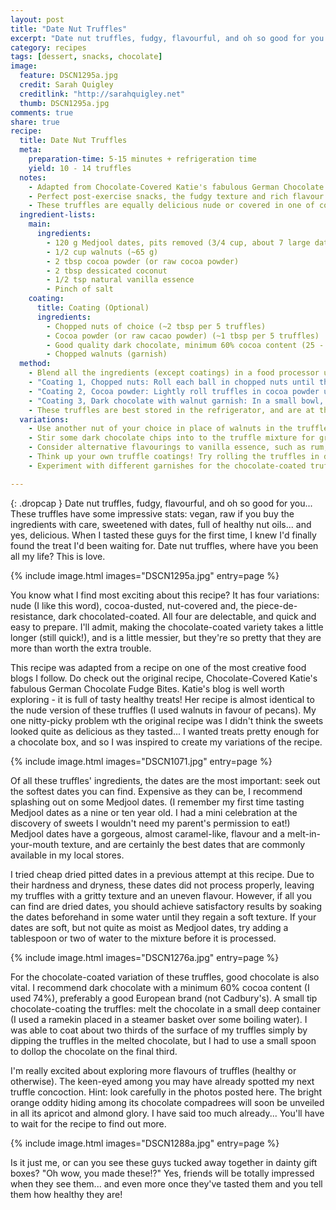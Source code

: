 ```yaml
---
layout: post
title: "Date Nut Truffles"
excerpt: "Date nut truffles, fudgy, flavourful, and oh so good for you... These truffles have some impressive stats: vegan, raw if you buy the ingredients with care, sweetened with dates, full of healthy nut oils... and yes, delicious."
category: recipes
tags: [dessert, snacks, chocolate]
image:
  feature: DSCN1295a.jpg
  credit: Sarah Quigley
  creditlink: "http://sarahquigley.net"
  thumb: DSCN1295a.jpg
comments: true
share: true
recipe:
  title: Date Nut Truffles 
  meta:
    preparation-time: 5-15 minutes + refrigeration time
    yield: 10 - 14 truffles
  notes:
    - Adapted from Chocolate-Covered Katie's fabulous German Chocolate Fudge Bites.
    - Perfect post-exercise snacks, the fudgy texture and rich flavour of these wholesome truffles will please dessert-lovers and healthy eaters alike. Unlike their traditional alternatives, these truffles are suitable for vegans and raw foodies of the world.
    - These truffles are equally delicious nude or covered in one of coatings described below. For the best truffles, use the softest dates available. I recommend the Medjool variety.
  ingredient-lists:
    main:
      ingredients:
        - 120 g Medjool dates, pits removed (3/4 cup, about 7 large dates)
        - 1/2 cup walnuts (~65 g)
        - 2 tbsp cocoa powder (or raw cocoa powder)
        - 2 tbsp dessicated coconut
        - 1/2 tsp natural vanilla essence
        - Pinch of salt
    coating:
      title: Coating (Optional)
      ingredients:
        - Chopped nuts of choice (~2 tbsp per 5 truffles)
        - Cocoa powder (or raw cacao powder) (~1 tbsp per 5 truffles)
        - Good quality dark chocolate, minimum 60% cocoa content (25 - 50 g per 5 truffles)
        - Chopped walnuts (garnish)
  method:
    - Blend all the ingredients (except coatings) in a food processor until they form a ball of thick dough. Roll the dough into small balls. Enjoy the truffles nude, or for some fancier options, try out one or more of the coatings described in detail below.
    - "Coating 1, Chopped nuts: Roll each ball in chopped nuts until thoroughly coated. Brush off any loose nuts. This is easiest when the truffle balls are a just little soft and warm."
    - "Coating 2, Cocoa powder: Lightly roll truffles in cocoa powder until thoroughly coated. This works well with either warm or refrigerated truffle balls."
    - "Coating 3, Dark chocolate with walnut garnish: In a small bowl, over a pot of boiling water, melt some dark chocolate. Using a toothpick or skewer, dip each ball in the chocolate until it is thoroughly coated. (This is easiest with truffle balls that have been refrigerated). Use a spoon to coat any hard to reach areas. Place each truffle on a greaseproof paper covered plate or sheet pan, and garnish with a piece of chopped walnut. Refrigerate until the chocolate has hardened."
    - These truffles are best stored in the refrigerator, and are at their most fudgy and delicious when served a little cold.
  variations:
    - Use another nut of your choice in place of walnuts in the truffle mixture. Pecans or hazelnuts sound like tempting alternatives to me.
    - Stir some dark chocolate chips into to the truffle mixture for greater decadence.
    - Consider alternative flavourings to vanilla essence, such as rum, peppermint extract or orange zest.
    - Think up your own truffle coatings! Try rolling the truffles in dessicated coconut. If you are not a dark chocolate lover, dip the truffles in white or milk chocolate instead.
    - Experiment with different garnishes for the chocolate-coated truffles. I think a dried cherry would look beautiful.

---
```


{: .dropcap }
Date nut truffles, fudgy, flavourful, and oh so good for you... These truffles have some impressive stats: vegan, raw if you buy the ingredients with care, sweetened with dates, full of healthy nut oils... and yes, delicious. When I tasted these guys for the first time, I knew I'd finally found the treat I'd been waiting for. Date nut truffles, where have you been all my life? This is love. 

{% include image.html images="DSCN1295a.jpg" entry=page %}

You know what I find most exciting about this recipe? It has four variations: nude (I like this word), cocoa-dusted, nut-covered and, the piece-de-resistance, dark chocolated-coated. All four are delectable, and quick and easy to prepare. I'll admit, making the chocolate-coated variety takes a little longer (still quick!), and is a little messier, but they're so pretty that they are more than worth the extra trouble.

This recipe was adapted from a recipe on one of the most creative food blogs I follow. Do check out the original recipe, Chocolate-Covered Katie's fabulous German Chocolate Fudge Bites. Katie's blog is well worth exploring - it is full of tasty healthy treats! Her recipe is almost identical to the nude version of these truffles (I used walnuts in favour of pecans). My one nitty-picky problem wth the original recipe was I didn't think the sweets looked quite as delicious as they tasted... I wanted treats pretty enough for a chocolate box, and so I was inspired to create my variations of the recipe. 

{% include image.html images="DSCN1071.jpg" entry=page %}

Of all these truffles' ingredients, the dates are the most important: seek out the softest dates you can find. Expensive as they can be, I recommend splashing out on some Medjool dates. (I remember my first time tasting Medjool dates as a nine or ten year old. I had a mini celebration at the discovery of sweets I wouldn't need my parent's permission to eat!) Medjool dates have a gorgeous, almost caramel-like, flavour and a melt-in-your-mouth texture, and are certainly the best dates that are commonly available in my local stores.  

I tried cheap dried pitted dates in a previous attempt at this recipe. Due to their hardness and dryness, these dates did not process properly, leaving my truffles with a gritty texture and an uneven flavour. However, if all you can find are dried dates, you should achieve satisfactory results by soaking the dates beforehand in some water until they regain a soft texture. If your dates are soft, but not quite as moist as Medjool dates, try adding a tablespoon or two of water to the mixture before it is processed. 

{% include image.html images="DSCN1276a.jpg" entry=page %}

For the chocolate-coated variation of these truffles, good chocolate is also vital. I recommend dark chocolate with a minimum 60% cocoa content (I used 74%), preferably a good European brand (not Cadbury's). A small tip chocolate-coating the truffles: melt the chocolate in a small deep container (I used a ramekin placed in a steamer basket over some boiling water). I was able to coat about two thirds of the surface of my truffles simply by dipping the truffles in the melted chocolate, but I had to use a small spoon to dollop the chocolate on the final third.

I'm really excited about exploring more flavours of truffles (healthy or otherwise). The keen-eyed among you may have already spotted my next truffle concoction. Hint: look carefully in the photos posted here. The bright orange oddity hiding among its chocolate compadrees will soon be unveiled in all its apricot and almond glory. I have said too much already... You'll have to wait for the recipe to find out more.

{% include image.html images="DSCN1288a.jpg" entry=page %}

Is it just me, or can you see these guys tucked away together in dainty gift boxes? "Oh wow, you made these!?" Yes, friends will be totally impressed when they see them... and even more once they've tasted them and you tell them how healthy they are!
